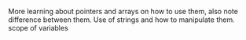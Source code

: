 More learning about pointers and arrays  on how to use them, also note difference between them. 
Use of strings and how to manipulate them.
scope of variables